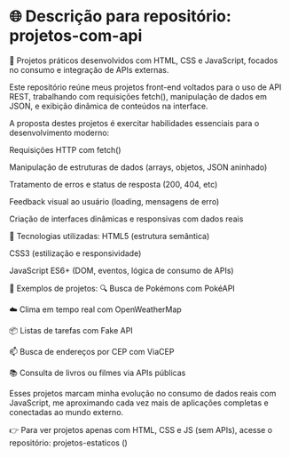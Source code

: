 
# 🌐 Descrição para repositório: projetos-com-api

🚀 Projetos práticos desenvolvidos com HTML, CSS e JavaScript, focados no consumo e integração de APIs externas.

Este repositório reúne meus projetos front-end voltados para o uso de API REST, trabalhando com requisições fetch(), manipulação de dados em JSON, e exibição dinâmica de conteúdos na interface.

A proposta destes projetos é exercitar habilidades essenciais para o desenvolvimento moderno:

Requisições HTTP com fetch()

Manipulação de estruturas de dados (arrays, objetos, JSON aninhado)

Tratamento de erros e status de resposta (200, 404, etc)

Feedback visual ao usuário (loading, mensagens de erro)

Criação de interfaces dinâmicas e responsivas com dados reais

📌 Tecnologias utilizadas:
HTML5 (estrutura semântica)

CSS3 (estilização e responsividade)

JavaScript ES6+ (DOM, eventos, lógica de consumo de APIs)

📁 Exemplos de projetos:
🔍 Busca de Pokémons com PokéAPI

☁️ Clima em tempo real com OpenWeatherMap

📦 Listas de tarefas com Fake API

📫 Busca de endereços por CEP com ViaCEP

📚 Consulta de livros ou filmes via APIs públicas

Esses projetos marcam minha evolução no consumo de dados reais com JavaScript, me aproximando cada vez mais de aplicações completas e conectadas ao mundo externo.

👉 Para ver projetos apenas com HTML, CSS e JS (sem APIs), acesse o repositório: projetos-estaticos ()


